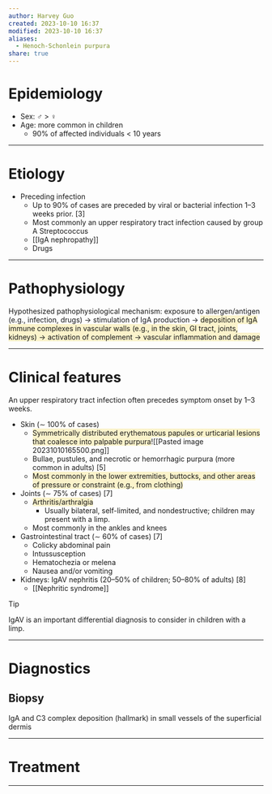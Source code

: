 ```yaml
---
author: Harvey Guo
created: 2023-10-10 16:37
modified: 2023-10-10 16:37
aliases:
  - Henoch-Schonlein purpura
share: true
---
```

# Epidemiology
- Sex: ♂ > ♀
- Age: more common in children
	- 90% of affected individuals < 10 years

---
# Etiology
- Preceding infection
	- Up to 90% of cases are preceded by viral or bacterial infection 1–3 weeks prior. [3]
	- Most commonly an upper respiratory tract infection caused by group A Streptococcus
	- [[IgA nephropathy]]
	- Drugs

---
# Pathophysiology
Hypothesized pathophysiological mechanism: exposure to allergen/antigen (e.g., infection, drugs) → stimulation of IgA production → <span style="background:rgba(240, 200, 0, 0.2)">deposition of IgA immune complexes in vascular walls (e.g., in the skin, GI tract, joints, kidneys) → activation of complement → vascular inflammation and damage</span>

---
# Clinical features
An upper respiratory tract infection often precedes symptom onset by 1–3 weeks.
- Skin (∼ 100% of cases)
	- <span style="background:rgba(240, 200, 0, 0.2)">Symmetrically distributed erythematous papules or urticarial lesions that coalesce into palpable purpura</span>![[Pasted image 20231010165500.png]]
	- Bullae, pustules, and necrotic or hemorrhagic purpura (more common in adults) [5]
	- <span style="background:rgba(240, 200, 0, 0.2)">Most commonly in the lower extremities, buttocks, and other areas of pressure or constraint (e.g., from clothing)</span>
- Joints (∼ 75% of cases) [7]
	- <span style="background:rgba(240, 200, 0, 0.2)">Arthritis/arthralgia </span>
		- Usually bilateral, self-limited, and nondestructive; children may present with a limp.
	- Most commonly in the ankles and knees
- Gastrointestinal tract (∼ 60% of cases) [7]
	- Colicky abdominal pain 
	- Intussusception 
	- Hematochezia or melena
	- Nausea and/or vomiting
- Kidneys: IgAV nephritis (20–50% of children; 50–80% of adults)  [8]
	- [[Nephritic syndrome]]

>[!tip] 
>IgAV is an important differential diagnosis to consider in children with a limp.

---
# Diagnostics
## Biopsy
IgA and C3 complex deposition (hallmark) in small vessels of the superficial dermis

---
# Treatment


---
